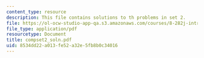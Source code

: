 ```yaml
---
content_type: resource
description: This file contains solutions to th problems in set 2.
file: https://ol-ocw-studio-app-qa.s3.amazonaws.com/courses/8-282j-introduction-to-astronomy-spring-2006/8534dd22a013fe52a32e5fb8b0c34016_compset2_soln.pdf
file_type: application/pdf
resourcetype: Document
title: compset2_soln.pdf
uid: 8534dd22-a013-fe52-a32e-5fb8b0c34016
---
```

